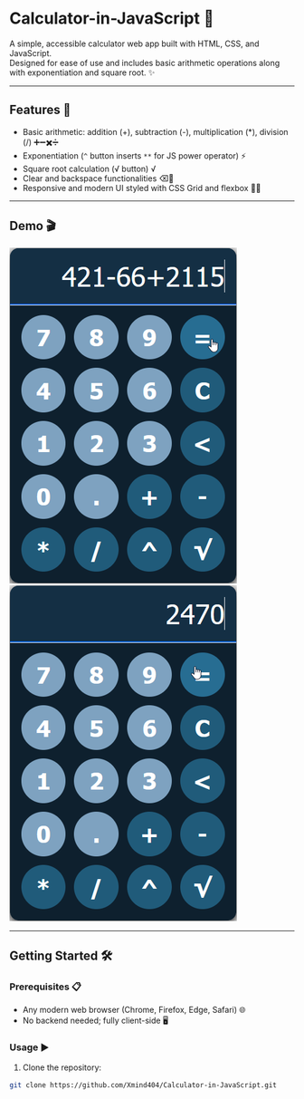 # Calculator-in-JavaScript 🧮

A simple, accessible calculator web app built with HTML, CSS, and JavaScript.  
Designed for ease of use and includes basic arithmetic operations along with exponentiation and square root. ✨

---

## Features 🚀

- Basic arithmetic: addition (+), subtraction (-), multiplication (*), division (/) ➕➖✖️➗  
- Exponentiation (`^` button inserts `**` for JS power operator) ⚡  
- Square root calculation (√ button) √  
- Clear and backspace functionalities ⌫🧹  
- Responsive and modern UI styled with CSS Grid and flexbox 🎨📐  

---

## Demo 🎬

![Calculator Screenshot #1](https://raw.githubusercontent.com/Xmind404/Calculator-in-JavaScript/refs/heads/main/showcase/photo1.png)  
![Calculator Screenshot #2](https://raw.githubusercontent.com/Xmind404/Calculator-in-JavaScript/refs/heads/main/showcase/photo2.png)  

---

## Getting Started 🛠️

### Prerequisites 📋

- Any modern web browser (Chrome, Firefox, Edge, Safari) 🌐  
- No backend needed; fully client-side 🖥️  

### Usage ▶️

1. Clone the repository:

```bash
git clone https://github.com/Xmind404/Calculator-in-JavaScript.git
